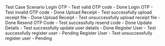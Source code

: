 Test Case Scenario
Login OTP - Test valid OTP code - Done
Login OTP - Test invalid OTP code - Done
Upload Receipt - Test successfully upload receipt file - Done
Upload Receipt - Test unsuccessfully upload receipt file - Done
Resend OTP Code - Test successfully resend code - Done
Update Details - Test successfully update user details - Done
Register User - Test successfully register user - Pending
Register User - Test unsuccessfully register user - Pending

